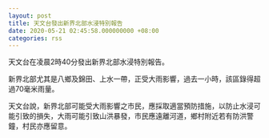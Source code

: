 ```yaml
---
layout: post
title: 天文台發出新界北部水浸特別報告
date: 2020-05-21 02:45:58.000000000 +08:00
categories: rss
---
```


天文台在凌晨2時40分發出新界北部水浸特別報告。

新界北部尤其是八鄉及錦田、上水一帶，正受大雨影響，過去一小時，該區錄得超過70毫米雨量。
 
天文台說，新界北部可能受大雨影響之市民，應採取適當預防措施，以防止水浸可能引致的損失，大雨可能引致山洪暴發，市民應遠離河道，鄉村附近若有防洪警鐘，村民亦應留意。
